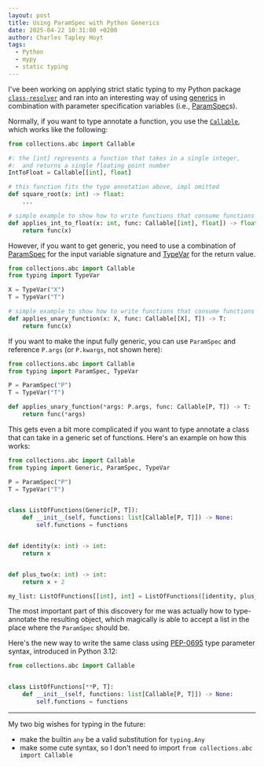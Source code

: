 ```yaml
---
layout: post
title: Using ParamSpec with Python Generics
date: 2025-04-22 10:31:00 +0200
author: Charles Tapley Hoyt
tags:
  - Python
  - mypy
  - static typing
---
```


I've been working on applying strict static typing to my Python package
[`class-resolver`](https://github.com/cthoyt/class-resolver) and ran into an
interesting way of using
[generics](https://docs.python.org/3/library/typing.html#generics) in
combination with parameter specification variables (i.e.,
[ParamSpec](https://docs.python.org/3/library/typing.html#typing.ParamSpec)s).

Normally, if you want to type annotate a function, you use the
[`Callable`](https://docs.python.org/3/library/collections.abc.html#collections.abc.Callable),
which works like the following:

```python
from collections.abc import Callable

#: the [int] represents a function that takes in a single integer,
#:  and returns a single floating point number
IntToFloat = Callable[[int], float]

# this function fits the type annotation above, impl omitted
def square_root(x: int) -> float:
    ...

# simple example to show how to write functions that consume functions
def applies_int_to_float(x: int, func: Callable[[int], float]) -> float:
    return func(x)
```

However, if you want to get generic, you need to use a combination of
[ParamSpec](https://docs.python.org/3/library/typing.html#typing.ParamSpec) for
the input variable signature and
[TypeVar](https://docs.python.org/3/library/typing.html#typing.TypeVar) for the
return value.

```python
from collections.abc import Callable
from typing import TypeVar

X = TypeVar("X")
T = TypeVar("T")

# simple example to show how to write functions that consume functions
def applies_unary_function(x: X, func: Callable[[X], T]) -> T:
    return func(x)
```

If you want to make the input fully generic, you can use `ParamSpec` and
reference `P.args` (or `P.kwargs`, not shown here):

```python
from collections.abc import Callable
from typing import ParamSpec, TypeVar

P = ParamSpec("P")
T = TypeVar("T")

def applies_unary_function(*args: P.args, func: Callable[P, T]) -> T:
    return func(*args)
```

This gets even a bit more complicated if you want to type annotate a class that
can take in a generic set of functions. Here's an example on how this works:

```python
from collections.abc import Callable
from typing import Generic, ParamSpec, TypeVar

P = ParamSpec("P")
T = TypeVar("T")


class ListOfFunctions(Generic[P, T]):
    def __init__(self, functions: list[Callable[P, T]]) -> None:
        self.functions = functions


def identity(x: int) -> int:
    return x


def plus_two(x: int) -> int:
    return x + 2

my_list: ListOfFunctions[[int], int] = ListOfFunctions([identity, plus_two])
```

The most important part of this discovery for me was actually how to
type-annotate the resulting object, which magically is able to accept a list in
the place where the `ParamSpec` should be.

Here's the new way to write the same class using
[PEP-0695](https://peps.python.org/pep-0695/) type parameter syntax, introduced
in Python 3.12:

```python
from collections.abc import Callable


class ListOfFunctions[**P, T]:
    def __init__(self, functions: list[Callable[P, T]]) -> None:
        self.functions = functions
```

---

My two big wishes for typing in the future:

- make the builtin `any` be a valid substitution for `typing.Any`
- make some cute syntax, so I don't need to import
  `from collections.abc import Callable`
